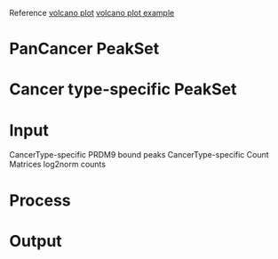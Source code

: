 Reference
[volcano plot](https://huntsmancancerinstitute.github.io/hciR/volcano.html)
[volcano plot example](https://www.biostars.org/p/268514/)

# PanCancer PeakSet
# Cancer type-specific PeakSet
# Input
CancerType-specific PRDM9 bound peaks
CancerType-specific Count Matrices log2norm counts
# Process
# Output
<!--stackedit_data:
eyJoaXN0b3J5IjpbLTY1OTA5NzkxNyw0NzQwNzMzOTUsLTExMj
QxOTQ2MzhdfQ==
-->